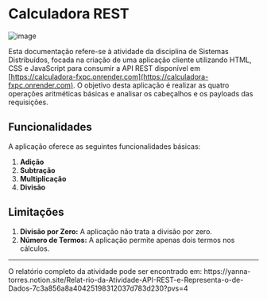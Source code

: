 # Calculadora REST
![image](https://github.com/user-attachments/assets/eb701350-7635-457e-9341-b8e3286d0dc7)


Esta documentação refere-se à atividade da disciplina de Sistemas Distribuídos, focada na criação de uma aplicação cliente utilizando HTML, CSS e JavaScript para consumir a API REST disponível em [https://calculadora-fxpc.onrender.com](https://calculadora-fxpc.onrender.com). O objetivo desta aplicação é realizar as quatro operações aritméticas básicas e analisar os cabeçalhos e os payloads das requisições.

## Funcionalidades

A aplicação oferece as seguintes funcionalidades básicas:

1. **Adição**
2. **Subtração**
3. **Multiplicação**
4. **Divisão**

## Limitações

1. **Divisão por Zero:** A aplicação não trata a divisão por zero.
2. **Número de Termos:** A aplicação permite apenas dois termos nos cálculos.
 <hr>
 O relatório completo da atividade pode ser encontrado em: https://yanna-torres.notion.site/Relat-rio-da-Atividade-API-REST-e-Representa-o-de-Dados-7c3a856a8a40425198312037d783d230?pvs=4
